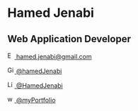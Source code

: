# Hamed Jenabi

## Web Application Developer<br>

<a href='mailto:hamed.jenabi@gmail.com'><img src="https://user-images.githubusercontent.com/47693091/89641866-eff7e380-d8b2-11ea-9ede-4f5da405edea.png" width="16" height="16" alt="Email"> hamed.jenabi@gmail.com</a><br>

<a href='https://www.github.com/hamedJenabi'><img src="https://user-images.githubusercontent.com/47693091/89641858-ee2e2000-d8b2-11ea-95fd-175d14f65d6a.png" width="16" height="16" alt="Github"> @hamedJenabi</a><br>

<a href='https://www.linkedin.com/in/hamed-jenabi/'><img src="https://user-images.githubusercontent.com/47693091/89641863-ef5f4d00-d8b2-11ea-8245-9938757cb174.png" width="16" height="16" alt="LinkedIn"> @HamedJenabi</a><br>

<a href='https://hamedjenabi.me/'><img src="https://img.icons8.com/ios/50/000000/domain.png" width="16" height="16" alt="web"> @myPortfolio</a><br>

<!-- <a href='mailto:hamed.jenabi@gmail.com'>![Outlined email logo.](./socials/email.png) hamed.jenabi@gmail.com</a> <br>
<a href='https://www.linkedin.com/in/hamed-jenabi/'>![Outlined linked-in logo.](./socials/linkedin.png) hamed-jenabi</a><br>


## 🦞 Main Projects

## 🧮 Education

** Upleveled Coding Bootcamp**<br>
[UpLeveled](https://www.upleveled.io/) - Vienna, Austria _(May 2020 - July 2020)_ <br>

<br>

**Bachelor of Science** Computer Engeneering<br>
[Iran University of Science and Technology]<br>
